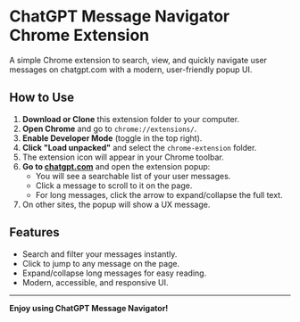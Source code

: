 # ChatGPT Message Navigator Chrome Extension

A simple Chrome extension to search, view, and quickly navigate user messages on chatgpt.com with a modern, user-friendly popup UI.

## How to Use

1. **Download or Clone** this extension folder to your computer.
2. **Open Chrome** and go to `chrome://extensions/`.
3. **Enable Developer Mode** (toggle in the top right).
4. **Click "Load unpacked"** and select the `chrome-extension` folder.
5. The extension icon will appear in your Chrome toolbar.
6. **Go to [chatgpt.com](https://chatgpt.com)** and open the extension popup:
   - You will see a searchable list of your user messages.
   - Click a message to scroll to it on the page.
   - For long messages, click the arrow to expand/collapse the full text.
7. On other sites, the popup will show a UX message.

## Features
- Search and filter your messages instantly.
- Click to jump to any message on the page.
- Expand/collapse long messages for easy reading.
- Modern, accessible, and responsive UI.

---

**Enjoy using ChatGPT Message Navigator!**
